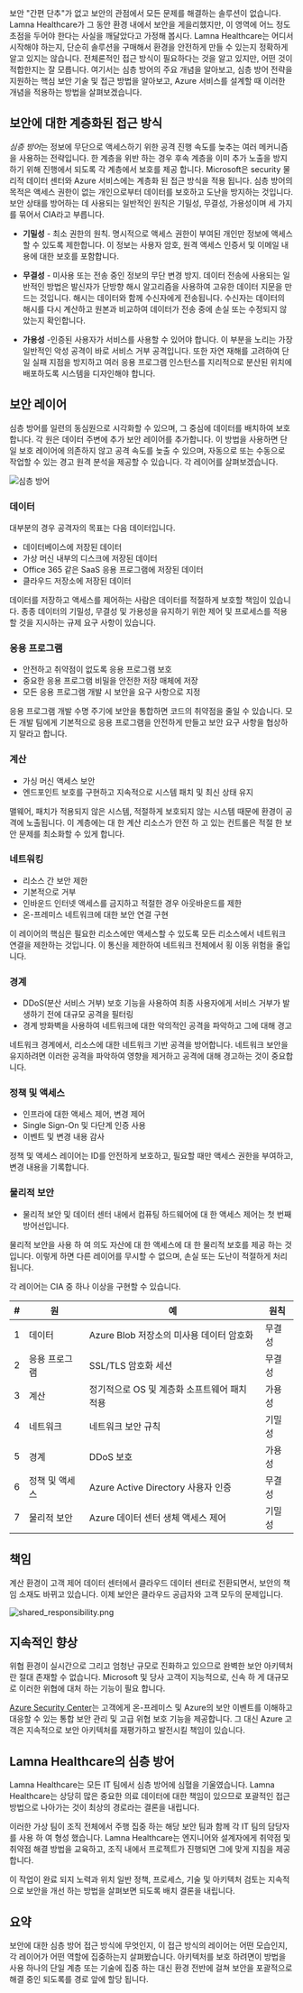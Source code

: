 보안 "간편 단추"가 없고 보안의 관점에서 모든 문제를 해결하는 솔루션이 없습니다. Lamna Healthcare가 그 동안 환경 내에서 보안을 게을리했지만, 이 영역에 어느 정도 초점을 두어야 한다는 사실을 깨달았다고 가정해 봅시다. Lamna Healthcare는 어디서 시작해야 하는지, 단순히 솔루션을 구매해서 환경을 안전하게 만들 수 있는지 정확하게 알고 있지는 않습니다. 전체론적인 접근 방식이 필요하다는 것을 알고 있지만, 어떤 것이 적합한지는 잘 모릅니다. 여기서는 심층 방어의 주요 개념을 알아보고, 심층 방어 전략을 지원하는 핵심 보안 기술 및 접근 방법을 알아보고, Azure 서비스를 설계할 때 이러한 개념을 적용하는 방법을 살펴보겠습니다.

## <a name="a-layered-approach-to-security"></a>보안에 대한 계층화된 접근 방식

*심층 방어*는 정보에 무단으로 액세스하기 위한 공격 진행 속도를 늦추는 여러 메커니즘을 사용하는 전략입니다. 한 계층을 위반 하는 경우 후속 계층을 이미 추가 노출을 방지 하기 위해 진행에서 되도록 각 계층에서 보호를 제공 합니다. Microsoft은 security 물리적 데이터 센터와 Azure 서비스에는 계층화 된 접근 방식을 적용 됩니다. 심층 방어의 목적은 액세스 권한이 없는 개인으로부터 데이터를 보호하고 도난을 방지하는 것입니다. 보안 상태를 방어하는 데 사용되는 일반적인 원칙은 기밀성, 무결성, 가용성이며 세 가지를 묶어서 CIA라고 부릅니다.

- __기밀성__ - 최소 권한의 원칙. 명시적으로 액세스 권한이 부여된 개인만 정보에 액세스할 수 있도록 제한합니다. 이 정보는 사용자 암호, 원격 액세스 인증서 및 이메일 내용에 대한 보호를 포함합니다.

- __무결성__ - 미사용 또는 전송 중인 정보의 무단 변경 방지. 데이터 전송에 사용되는 일반적인 방법은 발신자가 단방향 해시 알고리즘을 사용하여 고유한 데이터 지문을 만드는 것입니다. 해시는 데이터와 함께 수신자에게 전송됩니다. 수신자는 데이터의 해시를 다시 계산하고 원본과 비교하여 데이터가 전송 중에 손실 또는 수정되지 않았는지 확인합니다.

- __가용성__ -인증된 사용자가 서비스를 사용할 수 있어야 합니다. 이 부분을 노리는 가장 일반적인 악성 공격이 바로 서비스 거부 공격입니다. 또한 자연 재해를 고려하여 단일 실패 지점을 방지하고 여러 응용 프로그램 인스턴스를 지리적으로 분산된 위치에 배포하도록 시스템을 디자인해야 합니다.

## <a name="security-layers"></a>보안 레이어

심층 방어를 일련의 동심원으로 시각화할 수 있으며, 그 중심에 데이터를 배치하여 보호합니다. 각 원은 데이터 주변에 추가 보안 레이어를 추가합니다. 이 방법을 사용하면 단일 보호 레이어에 의존하지 않고 공격 속도를 늦출 수 있으며, 자동으로 또는 수동으로 작업할 수 있는 경고 원격 분석을 제공할 수 있습니다. 각 레이어를 살펴보겠습니다.

![심층 방어](../media-draft/defense_in_depth_layers_small.PNG)

### <a name="data"></a>데이터

대부분의 경우 공격자의 목표는 다음 데이터입니다.

- 데이터베이스에 저장된 데이터
- 가상 머신 내부의 디스크에 저장된 데이터
- Office 365 같은 SaaS 응용 프로그램에 저장된 데이터
- 클라우드 저장소에 저장된 데이터

데이터를 저장하고 액세스를 제어하는 사람은 데이터를 적절하게 보호할 책임이 있습니다. 종종 데이터의 기밀성, 무결성 및 가용성을 유지하기 위한 제어 및 프로세스를 적용할 것을 지시하는 규제 요구 사항이 있습니다.

### <a name="applications"></a>응용 프로그램

- 안전하고 취약점이 없도록 응용 프로그램 보호
- 중요한 응용 프로그램 비밀을 안전한 저장 매체에 저장
- 모든 응용 프로그램 개발 시 보안을 요구 사항으로 지정

응용 프로그램 개발 수명 주기에 보안을 통합하면 코드의 취약점을 줄일 수 있습니다. 모든 개발 팀에게 기본적으로 응용 프로그램을 안전하게 만들고 보안 요구 사항을 협상하지 말라고 합니다.

### <a name="compute"></a>계산

- 가싱 머신 액세스 보안
- 엔드포인트 보호를 구현하고 지속적으로 시스템 패치 및 최신 상태 유지

맬웨어, 패치가 적용되지 않은 시스템, 적절하게 보호되지 않는 시스템 때문에 환경이 공격에 노출됩니다. 이 계층에는 대 한 계산 리소스가 안전 하 고 있는 컨트롤은 적절 한 보안 문제를 최소화할 수 있게 합니다.

### <a name="networking"></a>네트워킹

- 리소스 간 보안 제한
- 기본적으로 거부
- 인바운드 인터넷 액세스를 금지하고 적절한 경우 아웃바운드를 제한
- 온-프레미스 네트워크에 대한 보안 연결 구현

이 레이어의 핵심은 필요한 리소스에만 액세스할 수 있도록 모든 리소스에서 네트워크 연결을 제한하는 것입니다. 이 통신을 제한하여 네트워크 전체에서 횡 이동 위험을 줄입니다.

### <a name="perimeter"></a>경계

- DDoS(분산 서비스 거부) 보호 기능을 사용하여 최종 사용자에게 서비스 거부가 발생하기 전에 대규모 공격을 필터링
- 경계 방화벽을 사용하여 네트워크에 대한 악의적인 공격을 파악하고 그에 대해 경고

네트워크 경계에서, 리소스에 대한 네트워크 기반 공격을 방어합니다. 네트워크 보안을 유지하려면 이러한 공격을 파악하여 영향을 제거하고 공격에 대해 경고하는 것이 중요합니다.

### <a name="policies--access"></a>정책 및 액세스

- 인프라에 대한 액세스 제어, 변경 제어
- Single Sign-On 및 다단계 인증 사용
- 이벤트 및 변경 내용 감사

정책 및 액세스 레이어는 ID를 안전하게 보호하고, 필요할 때만 액세스 권한을 부여하고, 변경 내용을 기록합니다.

### <a name="physical-security"></a>물리적 보안

- 물리적 보안 및 데이터 센터 내에서 컴퓨팅 하드웨어에 대 한 액세스 제어는 첫 번째 방어선입니다.

물리적 보안을 사용 하 여 의도 자산에 대 한 액세스에 대 한 물리적 보호를 제공 하는 것입니다. 이렇게 하면 다른 레이어를 무시할 수 없으며, 손실 또는 도난이 적절하게 처리됩니다.

각 레이어는 CIA 중 하나 이상을 구현할 수 있습니다.

|#|원|예|원칙
|---|---|---|---|
|1|데이터|Azure Blob 저장소의 미사용 데이터 암호화|무결성|
|2|응용 프로그램|SSL/TLS 암호화 세션|무결성|
|3|계산|정기적으로 OS 및 계층화 소프트웨어 패치 적용|가용성|
|4|네트워크|네트워크 보안 규칙|기밀성|
|5|경계|DDoS 보호|가용성|
|6|정책 및 액세스|Azure Active Directory 사용자 인증|무결성|
|7|물리적 보안|Azure 데이터 센터 생체 액세스 제어|기밀성|

## <a name="shared-responsibilities"></a>책임

계산 환경이 고객 제어 데이터 센터에서 클라우드 데이터 센터로 전환되면서, 보안의 책임 소재도 바뀌고 있습니다. 이제 보안은 클라우드 공급자와 고객 모두의 문제입니다.

![shared_responsibility.png](../media-draft/shared_responsibilities.png)

## <a name="continuous-improvement"></a>지속적인 향상

위협 환경이 실시간으로 그리고 엄청난 규모로 진화하고 있으므로 완벽한 보안 아키텍처란 절대 존재할 수 없습니다. Microsoft 및 당사 고객이 지능적으로, 신속 하 게 대규모로 이러한 위협에 대처 하는 기능이 필요 합니다.

[Azure Security Center](https://azure.microsoft.com/services/security-center/)는 고객에게 온-프레미스 및 Azure의 보안 이벤트를 이해하고 대응할 수 있는 통합 보안 관리 및 고급 위협 보호 기능을 제공합니다. 그 대신 Azure 고객은 지속적으로 보안 아키텍처를 재평가하고 발전시킬 책임이 있습니다.

## <a name="defense-in-depth-at-lamna-healthcare"></a>Lamna Healthcare의 심층 방어

Lamna Healthcare는 모든 IT 팀에서 심층 방어에 심혈을 기울였습니다. Lamna Healthcare는 상당히 많은 중요한 의료 데이터에 대한 책임이 있으므로 포괄적인 접근 방법으로 나아가는 것이 최상의 경로라는 결론을 내립니다. 

이러한 가상 팀이 조직 전체에서 주행 집중 하는 해당 보안 팀과 함께 각 IT 팀의 담당자를 사용 하 여 형성 했습니다. Lamna Healthcare는 엔지니어와 설계자에게 취약점 및 취약점 해결 방법을 교육하고, 조직 내에서 프로젝트가 진행되면 그에 맞게 지침을 제공합니다.

이 작업이 완료 되지 노력과 위치 일반 정책, 프로세스, 기술 및 아키텍처 검토는 지속적으로 보안을 개선 하는 방법을 살펴보면 되도록 배치 결론을 내립니다.

## <a name="summary"></a>요약

보안에 대한 심층 방어 접근 방식에 무엇인지, 이 접근 방식의 레이어는 어떤 모습인지, 각 레이어가 어떤 역할에 집중하는지 살펴봤습니다. 아키텍처를 보호 하려면이 방법을 사용 하나의 단일 계층 또는 기술에 집중 하는 대신 환경 전반에 걸쳐 보안을 포괄적으로 해결 중인 되도록를 경로 앞에 할당 됩니다.